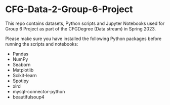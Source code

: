# CFG-Data-2-Group-6-Project
This repo contains datasets, Python scripts and Jupyter Notebooks used for Group 6 Project as part of the CFGDegree (Data stream) in Spring 2023.

Please make sure you have installed the following Python packages before running the scripts and notebooks:
- Pandas
- NumPy
- Seaborn
- Matplotlib
- Scikit-learn
- Spotipy
- xlrd
- mysql-connector-python
- beautifulsoup4
